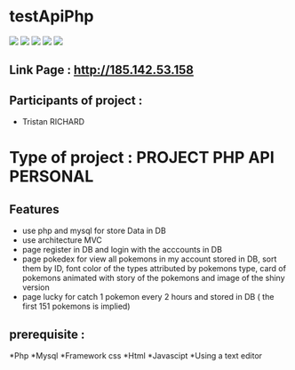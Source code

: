 # testApiPhp

<img src="https://img.shields.io/badge/PHP-777BB4?style=for-the-badge&logo=php&logoColor=white">
<img src="https://camo.githubusercontent.com/539a184961e9ab46a914b3a57718cd52f9a122ffb33a0bcaaa92484add20ba72/68747470733a2f2f696d672e736869656c64732e696f2f7374617469632f76313f7374796c653d666f722d7468652d6261646765266d6573736167653d4d7953514c26636f6c6f723d343437394131266c6f676f3d4d7953514c266c6f676f436f6c6f723d464646464646266c6162656c3d">
<img src="https://img.shields.io/badge/HTML5-E34F26?style=for-the-badge&logo=html5&logoColor=white">
<img src="https://img.shields.io/badge/CSS-239120?&style=for-the-badge&logo=css3&logoColor=white">
<img src="https://img.shields.io/badge/JavaScript-F7DF1E?style=for-the-badge&logo=javascript&logoColor=black">


## Link Page : http://185.142.53.158
 
## Participants of project : 
 
* Tristan RICHARD
 
# Type of project : PROJECT PHP API PERSONAL
 
## Features
* use php and mysql for store Data in DB
* use architecture MVC 
* page register in DB and login with the acccounts in DB
* page pokedex for view all pokemons in my account stored in DB, sort them by ID, font color of the types attributed by pokemons type, card of pokemons animated with story of the pokemons and image of the shiny version
* page lucky for catch 1 pokemon every 2 hours and stored in DB ( the first 151 pokemons is implied)

 
## prerequisite :

*Php
*Mysql
*Framework css
*Html
*Javascipt
*Using a text editor
